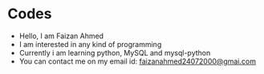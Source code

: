 # Codes
- Hello, I am Faizan Ahmed
- I am interested in any kind of programming
- Currently i am learning python, MySQL and mysql-python
- You can contact me on my email id: faizanahmed24072000@gmai.com
